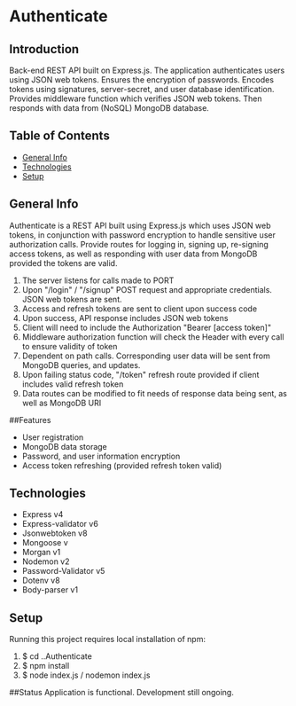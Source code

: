# Authenticate

## Introduction 
Back-end REST API built on Express.js. The application authenticates users using JSON web tokens. Ensures the encryption of passwords. Encodes tokens using signatures, server-secret, and user database identification. Provides middleware function which verifies JSON web tokens. Then responds with data from (NoSQL) MongoDB database.

## Table of Contents
* [General Info](#general-info)
* [Technologies](#technologies)
* [Setup](#setup)

## General Info
Authenticate is a REST API built using Express.js which uses JSON web tokens, in conjunction with password encryption to handle sensitive user authorization calls. Provide routes for logging in, signing up, re-signing access tokens, as well as responding with user data from MongoDB provided the tokens are valid.
1. The server listens for calls made to PORT
2. Upon "/login" / "/signup" POST request and appropriate credentials. JSON web tokens are sent.
3. Access and refresh tokens are sent to client upon success code
4. Upon success, API response includes JSON web tokens
5. Client will need to include the Authorization "Bearer [access token]"
6. Middleware authorization function will check the Header with every call to ensure validity of token
7. Dependent on path calls. Corresponding user data will be sent from MongoDB queries, and updates.
8. Upon failing status code, "/token" refresh route provided if client includes valid refresh token
9. Data routes can be modified to fit needs of response data being sent, as well as MongoDB URI 

##Features
* User registration
* MongoDB data storage 
* Password, and user information encryption
* Access token refreshing (provided refresh token valid)

## Technologies
* Express v4
* Express-validator v6
* Jsonwebtoken v8
* Mongoose v
* Morgan v1
* Nodemon v2
* Password-Validator v5
* Dotenv v8
* Body-parser v1

## Setup
Running this project requires local installation of npm: 
1. $ cd ..Authenticate
2. $ npm install
3. $ node index.js / nodemon index.js

##Status
Application is functional. Development still ongoing.
